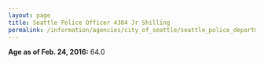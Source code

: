 ```yaml
---
layout: page
title: Seattle Police Officer 4384 Jr Shilling
permalink: /information/agencies/city_of_seattle/seattle_police_department/copbook/4384/
---
```


**Age as of Feb. 24, 2016:** 64.0
